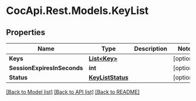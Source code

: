 # CocApi.Rest.Models.KeyList

## Properties

Name | Type | Description | Notes
------------ | ------------- | ------------- | -------------
**Keys** | [**List&lt;Key&gt;**](Key.md) |  | [optional] 
**SessionExpiresInSeconds** | **int** |  | [optional] 
**Status** | [**KeyListStatus**](KeyListStatus.md) |  | [optional] 

[[Back to Model list]](../../README.md#documentation-for-models) [[Back to API list]](../../README.md#documentation-for-api-endpoints) [[Back to README]](../../README.md)

